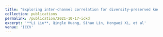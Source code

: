 ```yaml
---
title: "Exploring inter-channel correlation for diversity-preserved knowledge distillation"
collection: publications
permalink: /publication/2021-10-17-ickd
excerpt: '**Li Liu**, Qingle Huang, Sihao Lin, Hongwei Xi, et al'
venue: 'ICCV'
---
```


